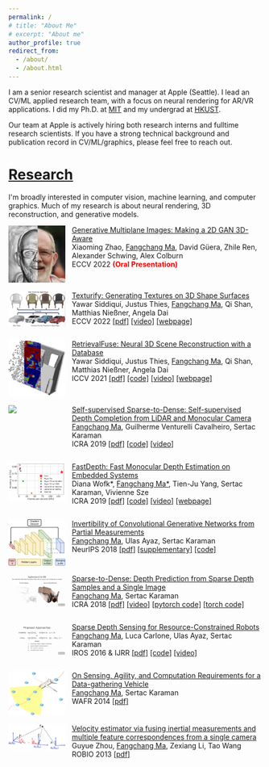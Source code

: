 ```yaml
---
permalink: /
# title: "About Me"
# excerpt: "About me"
author_profile: true
redirect_from: 
  - /about/
  - /about.html
---
```


<!-- [Bio](#bio)
====== -->
I am a senior research scientist and manager at Apple (Seattle). I lead an CV/ML applied research team, with a focus on neural rendering for AR/VR applications. I did my Ph.D. at <a href="https://www.mit.edu">MIT</a> and my undergrad at <a href="https://hkust.edu.hk/">HKUST</a>.

Our team at Apple is actively hiring both research interns and fulltime research scientists. If you have a strong technical background and publication record in CV/ML/graphics, please feel free to reach out. 

[Research](#research)
======
I'm broadly interested in computer vision, machine learning, and computer graphics. Much of my research is about neural rendering, 3D reconstruction, and generative models.

<table>
  <div style="width: 25%; float: left"> 
    <!-- <a href="https://youtu.be/HbsUU0YODqE"> -->
      <img src="images/2022-eccv-gmpi.png" style="max-width: 90%"/>
    <!-- </a> -->
  </div>
  <div style="margin-left: 25%; vertical-align: middle"> 
    <a href="">Generative Multiplane Images: Making a 2D GAN 3D-Aware</a>
    <br>Xiaoming Zhao, ‪<u>Fangchang Ma</u>, David Güera, Zhile Ren, Alexander Schwing, Alex Colburn
    <br> ECCV 2022 <font color="red"><strong>(Oral Presentation)</strong></font>
  </div>
</table>

<table>
  <div style="width: 25%; float: left"> 
    <img src="images/2022-eccv-texturify.png" style="max-width: 90%"/>
  </div>
  <div style="margin-left: 25%"> 
    <a href="https://arxiv.org/abs/2204.02411">Texturify: Generating Textures on 3D Shape Surfaces</a>
    <br>Yawar Siddiqui, Justus Thies, ‪<u>Fangchang Ma</u>, ‪Qi Shan, Matthias Nießner, Angela Dai
    <br> ECCV 2022
      <a href="https://arxiv.org/abs/2204.02411">[pdf]</a>
      <!-- <a href="https://github.com/fangchangma/self-supervised-depth-completion">[code]</a> -->
      <a href="https://youtu.be/M5OU_fiD3Jk">[video]</a>
      <a href="https://nihalsid.github.io/texturify/">[webpage]</a>
  </div>
</table>

<table>
  <div style="width: 25%; float: left"> 
    <img src="images/2021-iccv-retrievalfuse.jpg" style="max-width: 90%"/>
  </div>
  <div style="margin-left: 25%"> 
    <a href="https://arxiv.org/abs/2104.00024">RetrievalFuse: Neural 3D Scene Reconstruction with a Database</a>
    <br>Yawar Siddiqui, Justus Thies, ‪<u>Fangchang Ma</u>, ‪Qi Shan, Matthias Nießner, Angela Dai
    <br> ICCV 2021
      <a href="https://arxiv.org/abs/2104.00024">[pdf]</a>
      <a href="https://github.com/nihalsid/retrieval-fuse">[code]</a>
      <a href="https://youtu.be/HbsUU0YODqE">[video]</a>
      <a href="https://nihalsid.github.io/retrieval-fuse/">[webpage]</a>
  </div>
</table>

<table>
  <div style="width: 25%; float: left"> 
    <img src="images/2019-icra-self-supervised.gif" style="max-width: 90%"/>
  </div>
  <div style="margin-left: 25%"> 
    <a href="https://arxiv.org/pdf/1807.00275.pdf">Self-supervised Sparse-to-Dense: Self-supervised Depth Completion from LiDAR and Monocular Camera</a>
    <br><u>Fangchang Ma</u>, Guilherme Venturelli Cavalheiro, Sertac Karaman
    <br> ICRA 2019
      <a href="https://arxiv.org/pdf/1807.00275.pdf">[pdf]</a>
      <a href="https://github.com/fangchangma/self-supervised-depth-completion">[code]</a>
      <a href="https://youtu.be/bGXfvF261pc">[video]</a>
  </div>
</table>

<table>
  <div style="width: 25%; float: left;"> 
    <img src="images/2019-icra-fastdepth.png" style="max-width: 90%;"/>
  </div>
  <div style="margin-left: 25%;"> 
    <a href="http://fastdepth.mit.edu/2019_icra_fastdepth.pdf">FastDepth: Fast Monocular Depth Estimation on Embedded Systems</a>
    <br>Diana Wofk*, <u>Fangchang Ma*</u>, Tien-Ju Yang, Sertac Karaman, Vivienne Sze
    <br> ICRA 2019
      <a href="http://fastdepth.mit.edu/2019_icra_fastdepth.pdf">[pdf]</a>
      <a href="https://github.com/dwofk/fast-depth">[code]</a>
      <a href="https://youtu.be/gRqrYJWyXyI">[video]</a>
      <a href="http://fastdepth.mit.edu/">[webpage]</a>
  </div>
</table>

<table>
  <div style="width: 25%; float: left;"> 
    <img src="images/2018-neurips-invertibility.png" style="max-width: 90%;"/>
  </div>
  <div style="margin-left: 25%;"> 
    <a href="https://papers.nips.cc/paper/8171-invertibility-of-convolutional-generative-networks-from-partial-measurements.pdf">Invertibility of Convolutional Generative Networks from Partial Measurements</a>
    <br><u>Fangchang Ma</u>, Ulas Ayaz, Sertac Karaman
    <br> NeurIPS 2018
    <a href="https://papers.nips.cc/paper/8171-invertibility-of-convolutional-generative-networks-from-partial-measurements.pdf">[pdf]</a>
    <a href="https://papers.nips.cc/paper/8171-invertibility-of-convolutional-generative-networks-from-partial-measurements-supplemental.zip">[supplementary]</a>
    <a href="https://github.com/fangchangma/invert-generative-networks">[code]</a>
  </div>
</table>

<table>
  <div style="width: 25%; float: left;"> 
    <img src="images/2018-icra-sparse-to-dense.gif" style="max-width: 90%;"/>
  </div>
  <div style="margin-left: 25%;"> 
    <a href="https://arxiv.org/pdf/1709.07492.pdf">Sparse-to-Dense: Depth Prediction from Sparse Depth Samples and a Single Image</a>
    <br><u>Fangchang Ma</u>, Sertac Karaman
    <br> ICRA 2018
    <a href="https://arxiv.org/pdf/1709.07492.pdf">[pdf]</a>
    <a href="https://youtu.be/vNIIT_M7x7Y">[video]</a>
    <a href="https://github.com/fangchangma/sparse-to-dense.pytorch">[pytorch code]</a>
    <a href="https://github.com/fangchangma/sparse-to-dense">[torch code]</a>
  </div>
</table>

<table>
  <div style="width: 25%; float: left;"> 
    <img src="images/2016-iros-sparse-depth-sensing.gif" style="max-width: 90%;"/>
  </div>
  <div style="margin-left: 25%;"> 
    <a href="https://arxiv.org/pdf/1703.01398.pdf">Sparse Depth Sensing for Resource-Constrained Robots</a>
    <br><u>Fangchang Ma</u>, Luca Carlone, Ulas Ayaz, Sertac Karaman
    <br> IROS 2016 & IJRR
    <a href="https://arxiv.org/pdf/1703.01398.pdf">[pdf]</a>
    <a href="https://github.com/sparse-depth-sensing/sparse-depth-sensing">[code]</a>
    <a href="https://youtu.be/vE56akCGeJQ">[video]</a>
  </div>
</table>

<table>
  <div style="width: 25%; float: left;"> 
    <img src="images/2014-wafr.png" style="max-width: 90%;"/>
  </div>
  <div style="margin-left: 25%;"> 
    <a href="https://arxiv.org/pdf/1704.02075.pdf">On Sensing, Agility, and Computation Requirements for a Data-gathering Vehicle</a>
    <br><u>Fangchang Ma</u>, Sertac Karaman
    <br> WAFR 2014
    <a href="https://arxiv.org/pdf/1704.02075.pdf">[pdf]</a>
  </div>
</table>

<table>
  <div style="width: 25%; float: left;"> 
    <img src="images/2013-robio.jpg" style="max-width: 90%;"/>
  </div>
  <div style="margin-left: 25%;"> 
    <a href="https://www.researchgate.net/profile/Fangchang_Ma/publication/271548386_Velocity_estimator_via_fusing_inertial_measurements_and_multiple_feature_correspondences_from_a_single_camera/links/58be525ba6fdcc2d14eb5afd/Velocity-estimator-via-fusing-inertial-measurements-and-multiple-feature-correspondences-from-a-single-camera.pdf">Velocity estimator via fusing inertial measurements and multiple feature correspondences from a single camera</a>
    <br>Guyue Zhou, <u>Fangchang Ma</u>, Zexiang Li, Tao Wang
    <br> ROBIO 2013
    <a href="https://www.researchgate.net/profile/Fangchang_Ma/publication/271548386_Velocity_estimator_via_fusing_inertial_measurements_and_multiple_feature_correspondences_from_a_single_camera/links/58be525ba6fdcc2d14eb5afd/Velocity-estimator-via-fusing-inertial-measurements-and-multiple-feature-correspondences-from-a-single-camera.pdf">[pdf]</a>
  </div>
</table>
